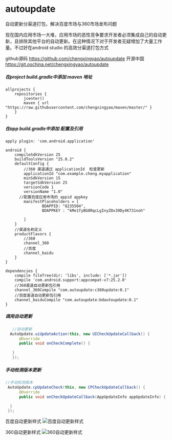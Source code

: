 # autoupdate
自动更新分渠道打包，解决百度市场与360市场发布问题

现在国内应用市场一大堆，应用市场的恶性竞争要求开发者必须集成自己的自动更新，且排除其他平台的自动更新。在这种情况下对于开发者无疑增加了大量工作量。不过好在android studio 的高效分渠道打包方式

github源码
https://github.com/chengxingyao/autoupdate
开源中国
https://git.oschina.net/chengxingyao/autoupdate

##### 在project build.gradle中添加 maven 地址
```
allprojects {
    repositories {
        jcenter()
        maven { url "https://raw.githubusercontent.com/chengxingyao/maven/master/" }
    }
}
```
##### 在app build.gradle中添加 配置及引用
```
apply plugin: 'com.android.application'

android {
    compileSdkVersion 25
    buildToolsVersion "25.0.2"
    defaultConfig {
        //360 渠道通过 applicationId  检查更新
        applicationId "com.example.cheng.myapplication"
        minSdkVersion 15
        targetSdkVersion 25
        versionCode 1
        versionName "1.0"
      //配置百度应用市场的 appid appkey
        manifestPlaceholders = [
                BDAPPID: "8235504",
                BDAPPKEY : "kMe1fyBG8RqcLgInyZOx39Dy4K731noh"

        ]
    } 
    //渠道名称定义
    productFlavors {
        //360
        channel_360
        //百度
        channel_baidu
    }
}

dependencies {
    compile fileTree(dir: 'libs', include: ['*.jar'])
    compile 'com.android.support:appcompat-v7:25.2.0'
    //360渠道自动更新包引用
    channel_360Compile "com.autoupdate:c360update:0.1"
    //百度渠道自动更新包引用
    channel_baiduCompile "com.autoupdate:bdautoupdate:0.1"
}

```
##### 调用自动更新
```java
   //自动更新
  AutoUpdate.uiUpdateAction(this, new UICheckUpdateCallback() {
      @Override
      public void onCheckComplete() {

   }
   });
```
##### 手动检测版本更新
```java
//手动检测版本
 AutoUpdate.cpUpdateCheck(this, new CPCheckUpdateCallback() {
      @Override
      public void onCheckUpdateCallback(AppUpdateInfo appUpdateInfo) {

  }
 });
```
百度自动更新样式
![百度自动更新样式](http://upload-images.jianshu.io/upload_images/2937228-48bc937353fafea0.png?imageMogr2/auto-orient/strip%7CimageView2/2/w/300)

360自动更新样式
![360自动更新样式](http://upload-images.jianshu.io/upload_images/2937228-433b11390b418e69.png?imageMogr2/auto-orient/strip%7CimageView2/2/w/300)
